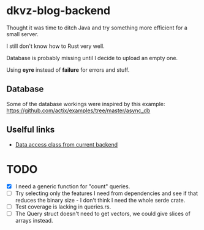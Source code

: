 # dkvz-blog-backend
Thought it was time to ditch Java and try something more efficient for a small server.

I still don't know how to Rust very well.

Database is probably missing until I decide to upload an empty one.

Using **eyre** instead of **failure** for errors and stuff.

## Database
Some of the database workings were inspired by this example: https://github.com/actix/examples/tree/master/async_db

## Uselful links
* [Data access class from current backend](https://github.com/dkvz/DoradeBlogEngineSpring/blob/master/src/main/java/eu/dkvz/BlogAuthoring/model/BlogDataAccessSpring.java)

# TODO
- [x] I need a generic function for "count" queries.
- [ ] Try selecting only the features I need from dependencies and see if that reduces the binary size - I don't think I need the whole serde crate.
- [ ] Test coverage is lacking in queries.rs.
- [ ] The Query struct doesn't need to get vectors, we could give slices of arrays instead.